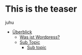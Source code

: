 # This is the teaser


juhu

  - [Überblick](./01_overview) 
     - [Was ist Wordpress?](./01_overview/01_what_is_wordpress.md) 
     - [Sub Topic](./01_overview/02_sub_topic) 
         - [Sub topic](./01_overview/02_sub_topic/01_sub_topic_file.md) 



